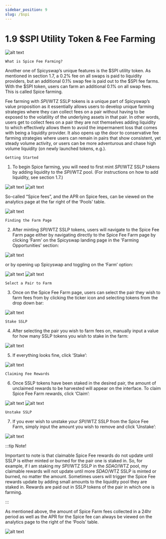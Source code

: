 ```yaml
---
sidebar_position: 9
slug: /$spi
---
```


# 1.9 $SPI Utility Token & Fee Farming

![alt text](/img/spi.png)

    What is Spice Fee Farming?

Another one of Spicyswap’s unique features is the $SPI utility token. As mentioned in section 1.7, a 0.2% fee on all swaps is paid to liquidity providers, but an additional 0.1% swap fee is paid out to the $SPI fee farms. With the $SPI token, users can farm an additional 0.1% on all swap fees. This is called Spice farming.

Fee farming with $SPI/$WTZ SSLP tokens is a unique part of Spicyswap’s value proposition as it essentially allows users to develop unique farming strategies where they can collect fees on a pair without having to be exposed to the volatility of the underlying assets in that pair. In other words, users get to collect fees on a pair they are not themselves adding liquidity to which effectively allows them to avoid the impermanent loss that comes with being a liquidity provider. It also opens up the door to conservative fee farming strategies where users can remain in pairs that show consistent, yet steady volume activity, or users can be more adventurous and chase high volume liquidity (on newly launched tokens, e.g.).

    Getting Started

1. To begin Spice farming, you will need to first mint $SPI/$WTZ SSLP tokens by adding liquidity to the $SPI/$WTZ pool. (For instructions on how to add liquidity, see section 1.7.)

![alt text](/img/addspiliq.png)
![alt text](/img/addspiliq2.png)

 So-called “Spice fees”, and the APR on Spice fees, can be viewed on the analytics page at the far right of the ‘Pools’ table.

![alt text](/img/spicefees.png)

    Finding the Farm Page

2. After minting $SPI/$WTZ SSLP tokens, users will navigate to the Spice Fee Farm page either by navigating directly to the Spice Fee Farm page by clicking ‘Farm’ on the Spicyswap landing page in the 'Farming Opportunities' section:

![alt text](/img/farmopportunities.png)

or by opening up Spicyswap and toggling on the ‘Farm’ option:

![alt text](/img/openspicy.png)
![alt text](/img/togglefarm.png)

    Select a Pair to Farm

3. Once on the Spice Fee Farm page, users can select the pair they wish to farm fees from by clicking the ticker icon and selecting tokens from the drop down bar:

![alt text](/img/farmpage.png)

    Stake SSLP

4. After selecting the pair you wish to farm fees on, manually input a value for how many SSLP tokens you wish to stake in the farm:

![alt text](/img/farmstake.png)

5. If everything looks fine, click ‘Stake’:

![alt text](/img/farmstake2.png)

    Claiming Fee Rewards

6. Once SSLP tokens have been staked in the desired pair, the amount of unclaimed rewards to be harvested will appear on the interface. To claim Spice Fee Farm rewards, click ‘Claim’:

![alt text](/img/farmclaim.png)
![alt text](/img/farmclaim2.png)

    Unstake SSLP

7. If you ever wish to unstake your $SPI/$WTZ SSLP from the Spice Fee Farm, simply input the amount you wish to remove and click ‘Unstake’:

![alt text](/img/farmunstake.png)

:::tip Note!

Important to note is that claimable Spice Fee rewards do not update until SSLP is either minted or burned for the pair one is staked in. So, for example, if I am staking my $SPI/$WTZ SSLP in the $SDAO/$WTZ pool, my claimable rewards will not update until more $SDAO/$WTZ SSLP is minted or burned, no matter the amount. Sometimes users will trigger the Spice Fee rewards update by adding small amounts to the liquidity pool they are staked in. Rewards are paid out in SSLP tokens of the pair in which one is farming.

:::

As mentioned above, the amount of Spice Farm fees collected in a 24hr period as well as the APR for the Spice fee can always be viewed on the analytics page to the right of the ‘Pools’ table.

![alt text](/img/spicefees.png)